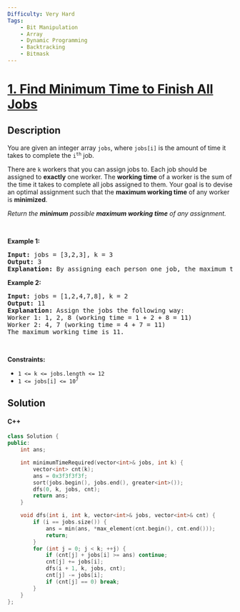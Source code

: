 ```yaml
---
Difficulty: Very Hard
Tags:
    - Bit Manipulation
    - Array
    - Dynamic Programming
    - Backtracking
    - Bitmask
---
```


<!-- problem:start -->

# [1. Find Minimum Time to Finish All Jobs](https://leetcode.com/problems/find-minimum-time-to-finish-all-jobs)
## Description

<!-- description:start -->

<p>You are given an integer array <code>jobs</code>, where <code>jobs[i]</code> is the amount of time it takes to complete the <code>i<sup>th</sup></code> job.</p>

<p>There are <code>k</code> workers that you can assign jobs to. Each job should be assigned to <strong>exactly</strong> one worker. The <strong>working time</strong> of a worker is the sum of the time it takes to complete all jobs assigned to them. Your goal is to devise an optimal assignment such that the <strong>maximum working time</strong> of any worker is <strong>minimized</strong>.</p>

<p><em>Return the <strong>minimum</strong> possible <strong>maximum working time</strong> of any assignment. </em></p>

<p>&nbsp;</p>
<p><strong class="example">Example 1:</strong></p>

<pre>
<strong>Input:</strong> jobs = [3,2,3], k = 3
<strong>Output:</strong> 3
<strong>Explanation:</strong> By assigning each person one job, the maximum time is 3.
</pre>

<p><strong class="example">Example 2:</strong></p>

<pre>
<strong>Input:</strong> jobs = [1,2,4,7,8], k = 2
<strong>Output:</strong> 11
<strong>Explanation:</strong> Assign the jobs the following way:
Worker 1: 1, 2, 8 (working time = 1 + 2 + 8 = 11)
Worker 2: 4, 7 (working time = 4 + 7 = 11)
The maximum working time is 11.</pre>

<p>&nbsp;</p>
<p><strong>Constraints:</strong></p>

<ul>
	<li><code>1 &lt;= k &lt;= jobs.length &lt;= 12</code></li>
	<li><code>1 &lt;= jobs[i] &lt;= 10<sup>7</sup></code></li>
</ul>

<!-- description:end -->

## Solution

<!-- solution:start -->

<!-- tabs:start -->



#### C++

```cpp
class Solution {
public:
    int ans;

    int minimumTimeRequired(vector<int>& jobs, int k) {
        vector<int> cnt(k);
        ans = 0x3f3f3f3f;
        sort(jobs.begin(), jobs.end(), greater<int>());
        dfs(0, k, jobs, cnt);
        return ans;
    }

    void dfs(int i, int k, vector<int>& jobs, vector<int>& cnt) {
        if (i == jobs.size()) {
            ans = min(ans, *max_element(cnt.begin(), cnt.end()));
            return;
        }
        for (int j = 0; j < k; ++j) {
            if (cnt[j] + jobs[i] >= ans) continue;
            cnt[j] += jobs[i];
            dfs(i + 1, k, jobs, cnt);
            cnt[j] -= jobs[i];
            if (cnt[j] == 0) break;
        }
    }
};
```

<!-- tabs:end -->

<!-- solution:end -->

<!-- problem:end -->
